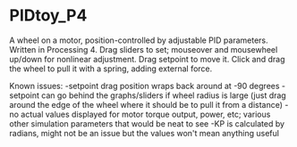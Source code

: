# PIDtoy_P4

A wheel on a motor, position-controlled by adjustable PID parameters.
Written in Processing 4.
Drag sliders to set; mouseover and mousewheel up/down for nonlinear adjustment.
Drag setpoint to move it.
Click and drag the wheel to pull it with a spring, adding external force.

Known issues:
-setpoint drag position wraps back around at -90 degrees
-setpoint can go behind the graphs/sliders if wheel radius is large (just drag around the edge of the wheel where it should be to pull it from a distance)
-no actual values displayed for motor torque output, power, etc; various other simulation parameters that would be neat to see
-KP is calculated by radians, might not be an issue but the values won't mean anything useful
